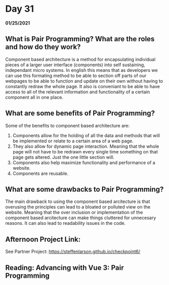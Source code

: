 # Day 31
__01/25/2021__

## What is Pair Programming? What are the roles and how do they work?

Component based architecture is a method for encapsulating individual pieces of a larger user interface (components) into self sustaining, independant micro systems. In english this means that as developers we can use this formating method to be able to section off parts of our webpages to be able to function and update on their own without having to constantly redraw the whole page. It also is conveniant to be able to have access to all of the relevant information and functionality of a certain component all in one place.


## What are some benefits of Pair Programming?

Some of the benefits to component based architecture are:
1. Components allow for the holding of all the data and methods that will be implemented or relate to a certain area of a web page. 
2. They also allow for dynamic page interaction. Meaning that the whole page will not have to be redrawn every single time something on that page gets altered. Just the one little section will.
3. Components also help maximize functionality and performance of a website.
4. Components are reusable.


## What are some drawbacks to Pair Programming?

The main drawback to using the component based arcitecture is that overusing the principles can lead to a bloated or polluted view on the website. Meaning that the over inclusion or implementation of the component based arcitecture can make things cluttered for unnecesary reasons. It can also lead to readability issues in the code.


## Afternoon Project Link:

See Partner Project: https://steffenlarson.github.io/checkpoint6/


## Reading: Advancing with Vue 3: Pair Programming